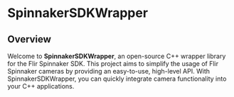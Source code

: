 # SpinnakerSDKWrapper

## Overview

Welcome to **SpinnakerSDKWrapper**, an open-source C++ wrapper library for the Flir Spinnaker SDK. This project aims to simplify the usage of Flir Spinnaker cameras by providing an easy-to-use, high-level API. With SpinnakerSDKWrapper, you can quickly integrate camera functionality into your C++ applications.